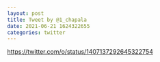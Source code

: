 ```yaml
--- 
layout: post 
title: Tweet by @1_chapala 
date: 2021-06-21 1624322655 
categories: twitter 
--- 
```

https://twitter.com/o/status/1407137292645322754